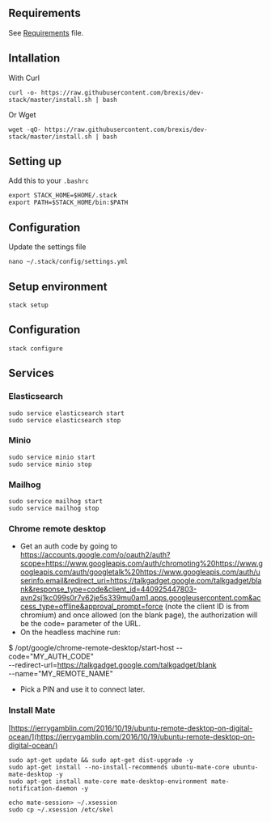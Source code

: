 ## Requirements
See [Requirements](Requirements) file.

## Intallation
With Curl
```
curl -o- https://raw.githubusercontent.com/brexis/dev-stack/master/install.sh | bash
```

Or Wget

```
wget -qO- https://raw.githubusercontent.com/brexis/dev-stack/master/install.sh | bash
```

## Setting up
Add this to your `.bashrc`
```
export STACK_HOME=$HOME/.stack
export PATH=$STACK_HOME/bin:$PATH
```

## Configuration
Update the settings file
```
nano ~/.stack/config/settings.yml
```

## Setup environment
```
stack setup
```

## Configuration
```
stack configure
```

## Services
### Elasticsearch
```
sudo service elasticsearch start
sudo service elasticsearch stop
```

### Minio
```
sudo service minio start
sudo service minio stop
```

### Mailhog
```
sudo service mailhog start
sudo service mailhog stop
```

### Chrome remote desktop

* Get an auth code by going to https://accounts.google.com/o/oauth2/auth?scope=https://www.googleapis.com/auth/chromoting%20https://www.googleapis.com/auth/googletalk%20https://www.googleapis.com/auth/userinfo.email&redirect_uri=https://talkgadget.google.com/talkgadget/blank&response_type=code&client_id=440925447803-avn2sj1kc099s0r7v62je5s339mu0am1.apps.googleusercontent.com&access_type=offline&approval_prompt=force (note the client ID is from chromium) and once allowed (on the blank page), the authorization will be the code= parameter of the URL.
* On the headless machine run:

$ /opt/google/chrome-remote-desktop/start-host --code="MY_AUTH_CODE" \
    --redirect-url=https://talkgadget.google.com/talkgadget/blank \
    --name="MY_REMOTE_NAME"
* Pick a PIN and use it to connect later.

### Install Mate
[https://jerrygamblin.com/2016/10/19/ubuntu-remote-desktop-on-digital-ocean/](https://jerrygamblin.com/2016/10/19/ubuntu-remote-desktop-on-digital-ocean/)

```
sudo apt-get update && sudo apt-get dist-upgrade -y
sudo apt-get install --no-install-recommends ubuntu-mate-core ubuntu-mate-desktop -y
sudo apt-get install mate-core mate-desktop-environment mate-notification-daemon -y

echo mate-session> ~/.xsession
sudo cp ~/.xsession /etc/skel
```
